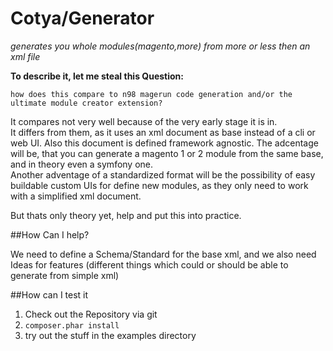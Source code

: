Cotya/Generator
===============

*generates you whole modules(magento,more) from more or less then an xml file*
    


**To describe it, let me steal this Question:**  
  
    how does this compare to n98 magerun code generation and/or the ultimate module creator extension?

It compares not very well because of the very early stage it is in.  
It differs from them, as it uses an xml document as base instead of a cli or web UI.
Also this document is defined framework agnostic. 
The adcentage will be, that you can generate a magento 1 or 2 module from the same base, and in theory even a symfony one.  
Another adventage of a standardized format will be the possibility of easy buildable custom UIs for define new modules,
as they only need to work with a simplified xml document.

But thats only theory yet, help and put this into practice.



##How Can I help?

We need to define a Schema/Standard for the base xml, and we also need Ideas for features
(different things which could or should be able to generate from simple xml)


##How can I test it

1. Check out the Repository via git
2. `composer.phar install`
3. try out the stuff in the examples directory


